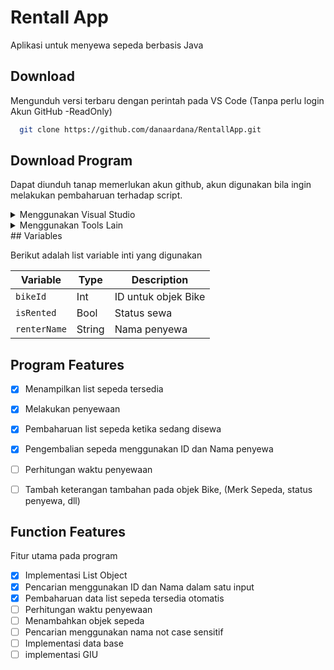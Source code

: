 
# Rentall App

Aplikasi untuk menyewa sepeda berbasis Java




## Download

Mengunduh versi terbaru dengan perintah pada VS Code (Tanpa perlu login Akun GitHub -ReadOnly)

```bash
  git clone https://github.com/danaardana/RentallApp.git
```


## Download Program

Dapat diunduh tanap memerlukan akun github, akun digunakan bila ingin melakukan pembaharuan terhadap script.

<details>

<summary>Menggunakan Visual Studio</summary>

### Visual Code
Mengunduh versi terbaru dengan perintah pada VS Code

```bash
  git clone https://github.com/danaardana/RentallApp.git
```
</details>

<details>

<summary>Menggunakan Tools Lain</summary>

### Other editor
Dapat langsung mengunduh [download](https://github.com/danaardana/RentallApp/archive/refs/heads/master.zip).

Atau dapat dengan menekan tombol
1. Code
2. Download ZIP
</details>
## Variables

Berikut adalah list variable inti yang digunakan

| Variable |Type| Description |
| --- | --- |--- |
|`bikeId`|Int|ID untuk objek Bike|
|`isRented`|Bool|Status sewa |
|`renterName`|String|Nama penyewa|

## Program Features

- [x] Menampilkan list sepeda tersedia
- [x] Melakukan penyewaan
- [x] Pembaharuan list sepeda ketika sedang disewa
- [x] Pengembalian sepeda menggunakan ID dan Nama penyewa
- [ ] Perhitungan waktu penyewaan 
- [ ] Tambah keterangan tambahan pada objek Bike, (Merk Sepeda, status penyewa, dll)


## Function Features
Fitur utama pada program
- [x] Implementasi List Object
- [x] Pencarian menggunakan ID dan Nama dalam satu input
- [x] Pembaharuan data list sepeda tersedia otomatis
- [ ] Perhitungan waktu penyewaan 
- [ ] Menambahkan objek sepeda
- [ ] Pencarian menggunakan nama not case sensitif
- [ ] Implementasi data base
- [ ] implementasi GIU
